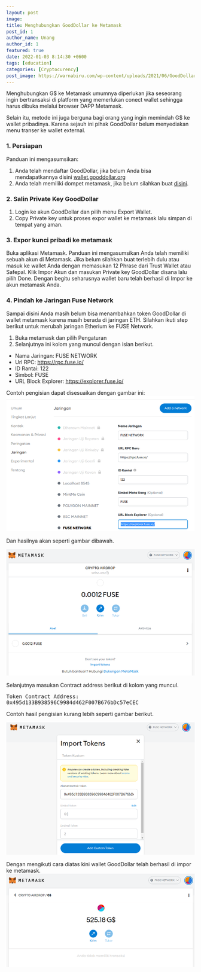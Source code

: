 ```yaml
---
layout: post
image: 
title: Menghubungkan GoodDollar ke Metamask
post_id: 1
author_name: Unang
author_id: 1
featured: true
date: 2022-01-03 8:14:30 +0600
tags: [education]
categories: [Cryptocurency]
post_image: https://warnabiru.com/wp-content/uploads/2021/06/GoodDollar-ke-Metamask-696x385.jpg
---
```


Menghubungkan G$ ke Metamask umumnya diperlukan<!--more--> jika seseorang ingin bertransaksi di platform yang memerlukan conect wallet sehingga harus dibuka melalui browser DAPP Metamask.

Selain itu, metode ini juga berguna bagi orang yang ingin memindah G$ ke wallet pribadinya. Karena sejauh ini pihak GoodDollar belum menyediakan menu transer ke wallet external.

### 1. Persiapan
Panduan ini mengasumsikan:
1. Anda telah mendaftar GoodDollar, jika belum Anda bisa mendapatkannya disini [wallet.gooddollar.org](https://gooddollarregistration.page.link/claimeveryday)
2. Anda telah memiliki dompet metamask, jika belum silahkan buat [disini](https://metamask.io/download.html).

### 2. Salin Private Key GoodDollar
1. Login ke akun GoodDollar dan pilih menu Export Wallet.
2. Copy Private key untuk proses expor wallet ke metamask lalu simpan di tempat yang aman.

### 3. Expor kunci pribadi ke metamask
Buka aplikasi Metamask. Panduan ini mengasumsikan Anda telah memiliki sebuah akun di Metamask. Jika belum silahkan buat terlebih dulu atau masuk ke wallet Anda dengan memasukan 12 Phrase dari Trust Wallet atau Safepal.
Klik Impor Akun dan masukan Private key GoodDollar disana lalu pilih Done. Dengan begitu seharusnya wallet baru telah berhasil di Impor ke akun metamask Anda.

### 4. Pindah ke Jaringan Fuse Network
Sampai disini Anda masih belum bisa menambahkan token GoodDollar di wallet metamask karena masih berada di jaringan ETH. Silahkan ikuti step berikut untuk merubah jaringan Etherium ke FUSE Network.

1. Buka metamask dan pilih Pengaturan
2. Selanjutnya ini kolom yang muncul dengan isian berikut.
- Nama Jaringan: FUSE NETWORK
- Url RPC: https://rpc.fuse.io/
- ID Rantai: 122
- Simbol: FUSE
- URL Block Explorer: https://explorer.fuse.io/

Contoh pengisian dapat disesuaikan dengan gambar ini:
![metamask](/images/fuse.png)

Dan hasilnya akan seperti gambar dibawah.

![fusetoken](/images/fusetoken.png)

Selanjutnya masukan Contract address berikut di kolom yang muncul.

<pre>Token Contract Address:<br/>0x495d133B938596C9984d462F007B676bDc57eCEC</pre>

Contoh hasil pengisian kurang lebih seperti gambar berikut.

![gooddollar](/images/gooddollar.png)

Dengan mengikuti cara diatas kini wallet GoodDollar telah berhasil di impor ke metamask.
![gdollar](/images/G$.png)

